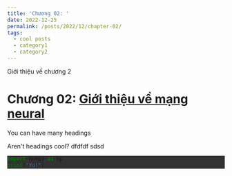 ```yaml
---
title: 'Chương 02: '
date: 2022-12-25
permalink: /posts/2022/12/chapter-02/
tags:
  - cool posts
  - category1
  - category2
---
```


Giới thiệu về chương 2

Chương 02: [Giới thiệu về mạng neural](/posts/2022/12/chapter-02/)
======


You can have many headings


Aren't headings cool? dfdfdf sdsd

<!-- <font size="3"> -->
<div style="background-color: rgb(50, 50, 50);">

```python
import numpy as np
print("Yo!")
```
</div>
<!-- </font> -->

